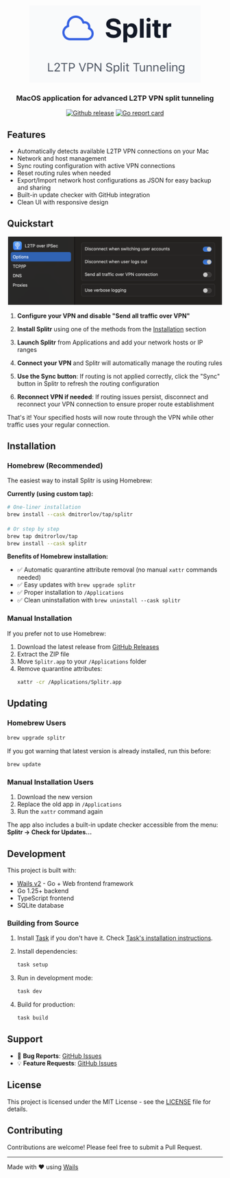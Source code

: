 <p align="center">
<img src="assets/main.png" width="400px" alt="Splitr" />
<h3 align="center">MacOS application for advanced L2TP VPN split tunneling</h3>
</p>

<p align="center">
<a href="https://github.com/dmitrorlov/splitr/releases"><img src="https://img.shields.io/github/v/release/dmitrorlov/splitr?include_prereleases&style=flat-square" alt="Github release"></a>
<a href="https://goreportcard.com/badge/github.com/dmitrorlov/splitr"><img alt="Go report card" src="https://goreportcard.com/badge/github.com/dmitrorlov/splitr?style=flat-square" /></a>
</p>

## Features

- Automatically detects available L2TP VPN connections on your Mac
- Network and host management
- Sync routing configuration with active VPN connections
- Reset routing rules when needed
- Export/Import network host configurations as JSON for easy backup and sharing
- Built-in update checker with GitHub integration
- Clean UI with responsive design

## Quickstart

<p align="center">
<img src="assets/settings.png" width="500px" alt="Send all traffic over VPN"/>
</p>

1. **Configure your VPN and disable "Send all traffic over VPN"**

3. **Install Splitr** using one of the methods from the [Installation](#installation) section

4. **Launch Splitr** from Applications and add your network hosts or IP ranges

5. **Connect your VPN** and Splitr will automatically manage the routing rules

6. **Use the Sync button**: If routing is not applied correctly, click the "Sync" button in Splitr to refresh the routing configuration

7. **Reconnect VPN if needed**: If routing issues persist, disconnect and reconnect your VPN connection to ensure proper route establishment

That's it! Your specified hosts will now route through the VPN while other traffic uses your regular connection.

## Installation

### Homebrew (Recommended)

The easiest way to install Splitr is using Homebrew:

**Currently (using custom tap):**
```bash
# One-liner installation  
brew install --cask dmitrorlov/tap/splitr

# Or step by step
brew tap dmitrorlov/tap
brew install --cask splitr
```

**Benefits of Homebrew installation:**
- ✅ Automatic quarantine attribute removal (no manual `xattr` commands needed)
- ✅ Easy updates with `brew upgrade splitr`
- ✅ Proper installation to `/Applications`
- ✅ Clean uninstallation with `brew uninstall --cask splitr`

### Manual Installation

If you prefer not to use Homebrew:

1. Download the latest release from [GitHub Releases](https://github.com/dmitrorlov/splitr/releases)
2. Extract the ZIP file
3. Move `Splitr.app` to your `/Applications` folder
4. Remove quarantine attributes:
   ```bash
   xattr -cr /Applications/Splitr.app
   ```

## Updating

### Homebrew Users
```bash
brew upgrade splitr
```

If you got warning that latest version is already installed, run this before:

```bash
brew update
```

### Manual Installation Users
1. Download the new version
2. Replace the old app in `/Applications`
3. Run the `xattr` command again

The app also includes a built-in update checker accessible from the menu: **Splitr → Check for Updates...**

## Development

This project is built with:
- [Wails v2](https://wails.io/) - Go + Web frontend framework
- Go 1.25+ backend
- TypeScript frontend
- SQLite database

### Building from Source

1. Install [Task](https://taskfile.dev/) if you don't have it. Check [Task's installation instructions](https://taskfile.dev/installation/).

2. Install dependencies:
   ```bash
   task setup
   ```

3. Run in development mode:
   ```bash
   task dev
   ```

4. Build for production:
   ```bash
   task build
   ```

## Support

- 🐛 **Bug Reports**: [GitHub Issues](https://github.com/dmitrorlov/splitr/issues)
- 💡 **Feature Requests**: [GitHub Issues](https://github.com/dmitrorlov/splitr/issues)

## License

This project is licensed under the MIT License - see the [LICENSE](LICENSE) file for details.

## Contributing

Contributions are welcome! Please feel free to submit a Pull Request.

---

Made with ❤️ using [Wails](https://wails.io/)

